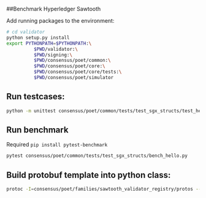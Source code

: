 ##Benchmark Hyperledger Sawtooth

Add running packages to the environment:

```bash
# cd validator
python setup.py install
export PYTHONPATH=$PYTHONPATH:\
          $PWD/validator:\
          $PWD/signing:\
          $PWD/consensus/poet/common:\
          $PWD/consensus/poet/core:\
          $PWD/consensus/poet/core/tests:\
          $PWD/consensus/poet/simulator
```

## Run testcases:

```bash
python -m unittest consensus/poet/common/tests/test_sgx_structs/test_hello.py
```

## Run benchmark

Required `pip install pytest-benchmark`

```bash
pytest consensus/poet/common/tests/test_sgx_structs/bench_hello.py
```

## Build protobuf template into python class:

```bash
protoc -I=consensus/poet/families/sawtooth_validator_registry/protos --python_out=consensus/poet/common/sawtooth_poet_common/protobuf consensus/poet/families/sawtooth_validator_registry/protos/validator_registry.proto
```
